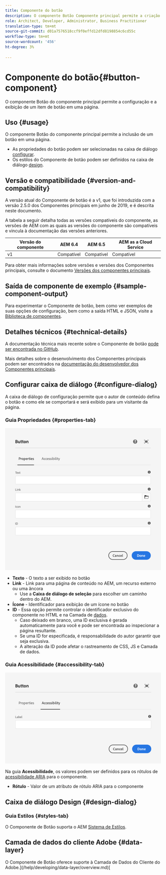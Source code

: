 ```yaml
---
title: Componente do botão
description: O componente Botão Componente principal permite a criação e a exibição de um botão.
role: Architect, Developer, Administrator, Business Practitioner
translation-type: tm+mt
source-git-commit: d01a7576518ccf9f0effd12dfd8198854c6cd55c
workflow-type: tm+mt
source-wordcount: '456'
ht-degree: 3%

---
```



# Componente do botão{#button-component}

O componente Botão do componente principal permite a configuração e a exibição de um item de botão em uma página.

## Uso {#usage}

O componente Botão do componente principal permite a inclusão de um botão em uma página.

* As propriedades do botão podem ser selecionadas na caixa de diálogo [configurar](#configure-dialog).
* Os estilos do Componente de botão podem ser definidos na caixa de diálogo [design](#design-dialog).

## Versão e compatibilidade {#version-and-compatibility}

A versão atual do Componente de botão é a v1, que foi introduzida com a versão 2.5.0 dos Componentes principais em junho de 2019, e é descrita neste documento.

A tabela a seguir detalha todas as versões compatíveis do componente, as versões de AEM com as quais as versões do componente são compatíveis e vincula à documentação das versões anteriores.

| Versão do componente | AEM 6.4 | AEM 6.5 | AEM as a Cloud Service |
|--- |--- |---|---|
| v1 | Compatível | Compatível | Compatível |

Para obter mais informações sobre versões e versões dos Componentes principais, consulte o documento [Versões dos componentes principais](/help/versions.md).

## Saída de componente de exemplo {#sample-component-output}

Para experimentar o Componente de botão, bem como ver exemplos de suas opções de configuração, bem como a saída HTML e JSON, visite a [Biblioteca de componentes](https://adobe.com/go/aem_cmp_library_button).

## Detalhes técnicos {#technical-details}

A documentação técnica mais recente sobre o Componente de botão [pode ser encontrada no GitHub](https://adobe.com/go/aem_cmp_tech_button_v1).

Mais detalhes sobre o desenvolvimento dos Componentes principais podem ser encontrados na [documentação do desenvolvedor dos Componentes principais](/help/developing/overview.md).

## Configurar caixa de diálogo {#configure-dialog}

A caixa de diálogo de configuração permite que o autor de conteúdo defina o botão e como ele se comportará e será exibido para um visitante da página.

### Guia Propriedades {#properties-tab}

![Guia Propriedades da caixa de diálogo Editar do Componente de Botão](/help/assets/button-edit-properties.png)

* **Texto**  - O texto a ser exibido no botão
* **Link**  - Link para uma página de conteúdo no AEM, um recurso externo ou uma âncora
   * Use a **Caixa de diálogo de seleção** para escolher um caminho dentro do AEM.
* **Ícone**  - Identificador para exibição de um ícone no botão
* **ID**  - Essa opção permite controlar o identificador exclusivo do componente no HTML e na Camada de  [dados](/help/developing/data-layer/overview.md).
   * Caso deixado em branco, uma ID exclusiva é gerada automaticamente para você e pode ser encontrada ao inspecionar a página resultante.
   * Se uma ID for especificada, é responsabilidade do autor garantir que seja exclusiva.
   * A alteração da ID pode afetar o rastreamento de CSS, JS e Camada de dados.

### Guia Acessibilidade {#accessibility-tab}

![Guia Acessibilidade da caixa de diálogo Editar do Componente de Botão](/help/assets/button-edit-accessibility.png)

Na guia **Acessibilidade**, os valores podem ser definidos para os rótulos de [acessibilidade ARIA](https://www.w3.org/WAI/standards-guidelines/aria/) para o componente.

* **Rótulo**  - Valor de um atributo de rótulo ARIA para o componente

## Caixa de diálogo Design {#design-dialog}

### Guia Estilos {#styles-tab}

O Componente de Botão suporta o AEM [Sistema de Estilos](/help/get-started/authoring.md#component-styling).

## Camada de dados do cliente Adobe {#data-layer}

O Componente de Botão oferece suporte à Camada de Dados do Cliente do Adobe.](/help/developing/data-layer/overview.md)[
